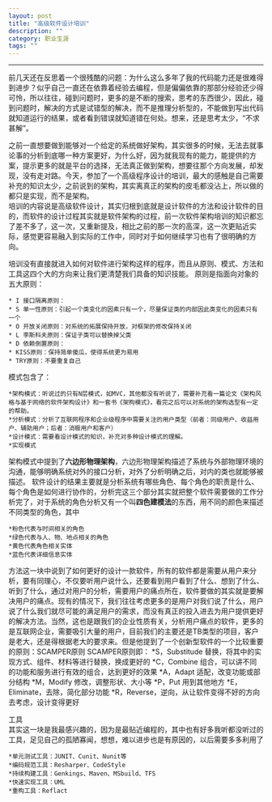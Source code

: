 ```yaml
---
layout: post
title: "高级软件设计培训"
description: ""
category: 职业生涯
tags: ""
---
```

***  

前几天还在反思着一个很残酷的问题：为什么这么多年了我的代码能力还是很难得到进步？似乎自己一直还在依靠着经验去编程，但是偏偏依靠的那部分经验还少得可怜，所以往往，碰到问题时，更多的是不断的搜索，思考的东西很少，因此，碰到问题时，解决的方式是试错型的解决，而不是推理分析型的，不能做到写出代码就知道运行的结果，或者看到错误就知道错在何处。想来，还是思考太少，“不求甚解”。
  
之前一直想要做到能够对一个给定的系统做好架构，其实很多的时候，无法去就事论事的分析到底哪一种方案更好，为什么好，因为就我现有的能力，能提供的方案，提示更多的就是平台的选择，无法真正做到架构，想要往那个方向发展，却发现，没有走对路。今天，参加了一个高级程序设计的培训，最大的感触是自己需要补充的知识太少，之前说到的架构，其实离真正的架构的皮毛都没沾上，所以做的都只是实现，而不是架构。  
培训的内容说是高级软件设计，其实归根到底就是设计软件的方法和设计软件的目的，而软件的设计过程其实就是软件架构的过程，前一次软件架构培训的知识都忘了差不多了，这一次，又重新提及，相比之前的那一次的高深，这一次更贴近实际，感觉更容易融入到实际的工作中，同时对于如何继续学习也有了很明确的方向。

培训没有直接就进入如何对软件进行架构这样的程序，而且从原则、模式、方法和工具这四个大的方向来让我们更清楚我们具备的知识技能。
原则是指面向对象的五大原则：

	* I 接口隔离原则：
	* S 单一性原则：引起一个类变化的因素只有一个，尽量保证类的内部因此类变化的因素只有一个
	* O 开放关闭原则：对系统的拓展保持开放，对框架的修改保持关闭
	* L 李斯科夫原则：保证子类可以替换掉父类
	* D 依赖倒置原则：
	* KISS原则：保持简单傻瓜，使得系统更为易用
	* TRY原则：不要重复自己

模式包含了：

	*架构模式：听说过的只有N层模式，如MVC，其他都没有听说了，需要补充看一篇论文《架构风格与基于网络的软件架构设计》和一套书《架构模式》，看完之后可以对系统的架构选型有一定的帮助。
	*分析模式：分析了互联网程序和企业级程序中需要关注的用户类型（前者：同级用户、收益用户、辅助用户；后者：消极用户和客户）
	*设计模式：需要看设计模式的知识，补充对多种设计模式的理解。
	*实现模式
架构模式中提到了<b>六边形物理架构</b>，六边形物理架构描述了系统与外部物理环境的沟通，能够明确系统对外的接口分析，对外了分析明确之后，对内的类也就能够被描述。
软件设计的结果主要就是分析系统有哪些角色、每个角色的职责是什么、每个角色是如何进行协作的，分析完这三个部分其实就把整个软件需要做的工作分析完了，对于系统的角色分析又有一个叫<b>四色建模法</b>的东西，用不同的颜色来描述不同类型的角色，其中
	
	*粉色代表与时间相关的角色
	*绿色代表与人、物、地点相关的角色
	*黄色代表角色相关实体
	*蓝色代表详细信息实体

方法这一块中说到了如何更好的设计一款软件，所有的软件都是需要从用户来分析，要有同理心，不仅要听用户说什么，还要看到用户看到了什么、想到了什么、听到了什么，通过对用户的分析，需要用户的痛点所在，软件要做的其实就是要解决用户的痛点。现有的情况下，我们往往考虑更多的是用户对我们说了什么，用户说了什么我们就尽可能的满足用户的需求，而没有真正的投入进去为用户提供更好的解决方法。当然，这也是跟我们的企业性质有关，分析用户痛点的软件，更多的是互联网企业，需要吸引大量的用户，目前我们的主要还是TB类型的项目，客户是老大，还是得根据老大的要求来。但是他提到了一个创新型软件的一个比较重要的原则：SCAMPER原则
SCAMPER原则即：
	*S，Substitude 替换，将其中的实现方式、组件、材料等进行替换，换成更好的
	*C，Combine 组合，可以讲不同的功能和服务进行有效的组合，达到更好的效果
	*A，Adapt 适配，改变功能或部分结构
	*M，Modify 修改，调整形状、大小等
	*P，Put 用到其他地方
	*E，Eliminate，去除，简化部分功能
	*R，Reverse，逆向，从让软件变得不好的方向去考虑，设计变得更好

工具  
其实这一块是我最感兴趣的，因为是最贴近编程的，其中也有好多我听都没听过的工具，足见自己的孤陋寡闻，想想，难以进步也是有原因的，以后需要多多利用了

	*单元测试工具：JUNIT、Cunit、Nunit等
	*编码规范工具：Resharper、CodeStyle
	*持续构建工具：Genkings、Maven、MSbuild、TFS
	*快速实现工具：UML
	*重构工具：Reflact

